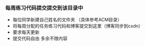 ### 每周练习代码提交提交到该目录中
* 每位同学新建自己姓名的文件夹 （具体参考ACM目录）
* 将每周分配的任务练习代码和博客提交到这里（博客同步到csdn）
* 要求每天更新
* 提交代码自由 多余不限内容
